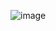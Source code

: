 ![image](https://user-images.githubusercontent.com/36649115/51436560-47d4e800-1c44-11e9-93e8-0641e8d26aea.png)
